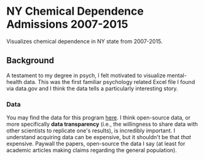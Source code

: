 # NY Chemical Dependence Admissions 2007-2015
Visualizes chemical dependence in NY state from 2007-2015.

## Background

A testament to my degree in psych, I felt motivated to visualize mental-health data. 
This was the first familiar psychology related Excel file I found via data.gov and I think the data tells a particularly interesting story.

### Data

You may find the data for this program [here](https://catalog.data.gov/dataset/chemical-dependence-treatment-program-admissions-beginning-2007). I think open-source data, or more specifically **data transparency** (i.e., the willingness to share data with other scientists
to replicate one's results), is incredibly important. I understand acquiring data can be expensive, but it shouldn't be that *that* expensive. Paywall the papers, open-source the data I say (at least for academic articles making claims regarding the general population). 
